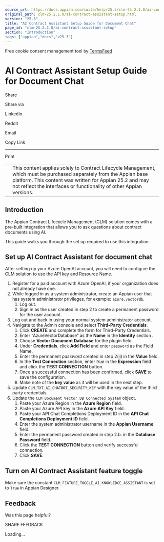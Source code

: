 ```yaml
---
source_url: https://docs.appian.com/suite/help/25.3/clm-25.2.1.0/ai-contract-assistant-setup.html
original_path: clm-25.2.1.0/ai-contract-assistant-setup.html
version: "25.3"
title: "AI Contract Assistant Setup Guide for Document Chat"
page_id: "clm-25.2.1.0/ai-contract-assistant-setup"
section: "Introduction"
tags: ["appian","docs","v25.3"]
---
```



Free cookie consent management tool by [TermsFeed](https://www.termsfeed.com/)

# AI Contract Assistant Setup Guide for Document Chat

Share

Share via

LinkedIn

Reddit

Email

Copy Link

* * *

Print

<table><tbody><tr><td><i class="fa fa-check-square-o" aria-hidden="true"></i></td><td>This content applies solely to Contract Lifecycle Management, which must be purchased separately from the Appian base platform. This content was written for Appian 25.2 and may not reflect the interfaces or functionality of other Appian versions.</td></tr></tbody></table>

## Introduction

The Appian Contract Lifecycle Management (CLM) solution comes with a pre-built integration that allows you to ask questions about contract documents using AI.

This guide walks you through the set up required to use this integration.

## Set up AI Contract Assistant for document chat

After setting up your Azure OpenAI account, you will need to configure the CLM solution to use the API key and Resource Name.

1.  Register for a paid account with Azure OpenAI, if your organization does not already have one.
2.  While logged in as a system administrator, create an Appian user that has system administrator privileges, for example: `azure.vectordb`.
    1.  Log out.
    2.  Sign in as the user created in step 2 to create a permanent password for the user account.
3.  Log out and back in using your normal system administrator account.
4.  Navigate to the Admin console and select **Third-Party Credentials**.
    1.  Click **CREATE** and complete the form for Third-Party Credentials.
    2.  Enter “AzureVectorDatabase” as the **Name** in the **Identity** section .
    3.  Choose **Vector Document Database** for the plugin field.
    4.  Under **Credentials**, click **Add Field** and enter `password` as the Field Name.
    5.  Enter the permanent _password_ created in step 2(ii) in the **Value** field.
    6.  In the **Test Connection** section, enter _true_ in the **Expression** field and click the **TEST CONNECTION** button.
    7.  Once a successful connection has been confirmed, click **SAVE** to save the configuration.
    8.  Make note of the **key value** as it will be used in the next step.
5.  Update `CLM_TXT_AI_CHATBOT_SECURITY_KEY` with the key value of the third party credentials.
6.  Update the `CLM Document Vector DB Connected System` object.
    1.  Paste your Azure Region in the **Azure Region** field.
    2.  Paste your Azure API key in the **Azure API Key** field.
    3.  Paste your API Chat Completions Deployment ID in the **API Chat Completions Deployment ID** field.
    4.  Enter the system administrator username in the **Appian Username** field.
    5.  Enter the permanent password created in step 2.b. in the **Database Password** field.
    6.  Click the **TEST CONNECTION** button and verify successful connection.
    7.  Click **SAVE**.

## Turn on AI Contract Assistant feature toggle

Make sure the constant `CLM_FEATURE_TOGGLE_AI_KNOWLEDGE_ASSISTANT` is set to `True` in Appian Designer.

## Feedback

Was this page helpful?

SHARE FEEDBACK

Loading...
